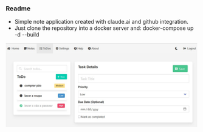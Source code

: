 ### Readme
- Simple note application created with claude.ai and github integration.
- Just clone the repository into a docker server and: docker-compose up -d --build

![Alt text](screenshot.jpg?raw=true "print")
